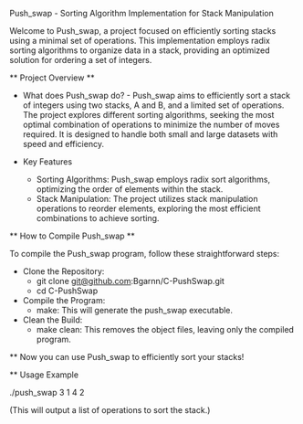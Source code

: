 Push_swap - Sorting Algorithm Implementation for Stack Manipulation

Welcome to Push_swap, a project focused on efficiently sorting stacks using a minimal set of operations. This implementation employs radix sorting algorithms to organize data in a stack, providing an optimized solution for ordering a set of integers.

** Project Overview **

- What does Push_swap do?
      - Push_swap aims to efficiently sort a stack of integers using two stacks, A and B, and a limited set of operations. The project explores different sorting algorithms, seeking the most optimal combination of operations to minimize the number of moves required. It is designed to handle both small and large datasets with speed and efficiency.

- Key Features
    - Sorting Algorithms: Push_swap employs radix sort algorithms, optimizing the order of elements within the stack.
    - Stack Manipulation: The project utilizes stack manipulation operations to reorder elements, exploring the most efficient combinations to achieve sorting.

** How to Compile Push_swap **

To compile the Push_swap program, follow these straightforward steps:

  - Clone the Repository:
    - git clone git@github.com:Bgarnn/C-PushSwap.git
    - cd C-PushSwap
  - Compile the Program:
    - make: This will generate the push_swap executable.
  - Clean the Build:
    - make clean: This removes the object files, leaving only the compiled program.

** Now you can use Push_swap to efficiently sort your stacks!


** Usage Example

./push_swap 3 1 4 2

(This will output a list of operations to sort the stack.)
